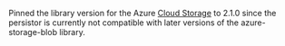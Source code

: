 Pinned the library version for the Azure
[Cloud Storage](./model-storage.mdx#load-model-from-cloud) to 2.1.0 since the
persistor is currently not compatible with later versions of the azure-storage-blob
library.
